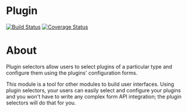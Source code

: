 Plugin
======
[![Build Status](https://travis-ci.org/bartfeenstra/drupal-plugin.svg?branch=8.x-1.x)](https://travis-ci.org/bartfeenstra/drupal-plugin) [![Coverage Status](https://coveralls.io/repos/bartfeenstra/drupal-plugin/badge.svg?branch=8.x-1.x)](https://coveralls.io/r/bartfeenstra/drupal-plugin?branch=8.x-1.x)

About
=====

Plugin selectors allow users to select plugins of a particular type and
configure them using the plugins' configuration forms.

This module is a tool for other modules to build user interfaces. Using plugin
selectors, your users can easily select and configure your plugins and you 
won't have to write any complex form API integration; the plugin selectors will 
do that for you.
